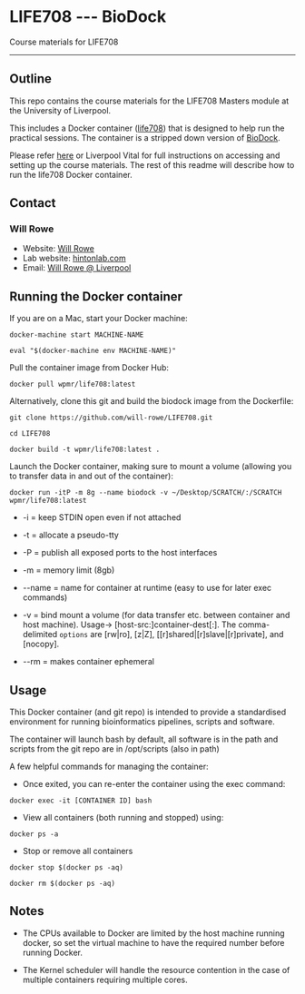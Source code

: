 # LIFE708 --- BioDock
Course materials for LIFE708

-----------

## Outline

This repo contains the course materials for the LIFE708 Masters module at the University of Liverpool.

This includes a Docker container ([life708](https://hub.docker.com/r/wpmr/life708/)) that is designed to help run the practical sessions. The container is a stripped down version of [BioDock](https://github.com/will-rowe/biodock).

Please refer [here](https://will-rowe.github.io) or Liverpool Vital for full instructions on accessing and setting up the course materials. The rest of this readme will describe how to run the life708 Docker container.




## Contact
### Will Rowe

* Website: [Will Rowe](https://will-rowe.github.io)
* Lab website: [hintonlab.com](http://www.hintonlab.com)
* Email: [Will Rowe @ Liverpool](will.rowe@liverpool.ac.uk)




## Running the Docker container

  If you are on a Mac, start your Docker machine:

  `docker-machine start MACHINE-NAME`

  `eval "$(docker-machine env MACHINE-NAME)"`


  Pull the container image from Docker Hub:

  `docker pull wpmr/life708:latest`


  Alternatively, clone this git and build the biodock image from the Dockerfile:

  `git clone https://github.com/will-rowe/LIFE708.git`

  `cd LIFE708`

  `docker build -t wpmr/life708:latest .`


  Launch the Docker container, making sure to mount a volume (allowing you to transfer data in and out of the container):

  `docker run -itP -m 8g --name biodock -v ~/Desktop/SCRATCH/:/SCRATCH wpmr/life708:latest`

  + -i = keep STDIN open even if not attached

  + -t = allocate a pseudo-tty

  + -P = publish all exposed ports to the host interfaces

  + -m = memory limit (8gb)

  + --name = name for container at runtime (easy to use for later exec commands)

  + -v = bind mount a volume (for data transfer etc. between container and host machine). Usage-> [host-src:]container-dest[:<options>]. The comma-delimited `options` are [rw|ro], [z|Z], [[r]shared|[r]slave|[r]private], and [nocopy].

  + --rm = makes container ephemeral




## Usage

  This Docker container (and git repo) is intended to provide a standardised environment for running bioinformatics pipelines, scripts and software.


  The container will launch bash by default, all software is in the path and scripts from the git repo are in /opt/scripts (also in path)


  A few helpful commands for managing the container:

  + Once exited, you can re-enter the container using the exec command:

  `docker exec -it [CONTAINER ID] bash`

  + View all containers (both running and stopped) using:

  `docker ps -a`

  + Stop or remove all containers

  `docker stop $(docker ps -aq)`

  `docker rm $(docker ps -aq)`




## Notes

  + The CPUs available to Docker are limited by the host machine running docker, so set the virtual machine to have the required number before running Docker.

  + The Kernel scheduler will handle the resource contention in the case of multiple containers requiring multiple cores.
